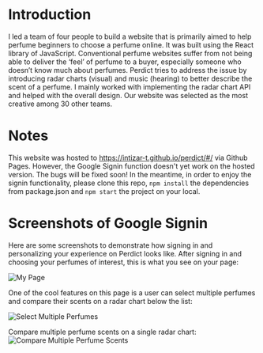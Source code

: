 # Introduction

I led a team of four people to build a website that is primarily aimed to help perfume beginners to choose a perfume online. It was built using the React library of JavaScript. Conventional perfume websites suffer from not being able to deliver the ‘feel’ of perfume to a buyer, especially someone who doesn’t know much about perfumes. Perdict tries to address the issue by introducing radar charts (visual) and music (hearing) to better describe the scent of a perfume. I mainly worked with implementing the radar chart API and helped with the overall design. Our website was selected as the most creative among 30 other teams.

# Notes

This website was hosted to https://intizar-t.github.io/perdict/#/ via Github Pages. However, the Google Signin function doesn't yet work on the hosted version. The bugs will be fixed soon! In the meantime, in order to enjoy the signin functionality, please clone this repo, `npm install` the dependencies from package.json and `npm start` the project on your local.

# Screenshots of Google Signin

Here are some screenshots to demonstrate how signing in and personalizing your experience on Perdict looks like. After signing in and choosing your perfumes of interest, this is what you see on your page:

![My Page](https://drive.google.com/uc?export=view&id=1NTxZKXWv-cuRixgSNPKwyFLADzaTWDP3)

One of the cool features on this page is a user can select multiple perfumes and compare their scents on a radar chart below the list:

![Select Multiple Perfumes](https://drive.google.com/uc?export=view&id=1oSlEOLiqGIqkrw1jUi5ZK_uExIJZzs-C)

Compare multiple perfume scents on a single radar chart:
![Compare Multiple Perfume Scents](https://drive.google.com/uc?export=view&id=16Aioz-mC8Zv2KWMR1oNeTOpO_yiY0PI1)
